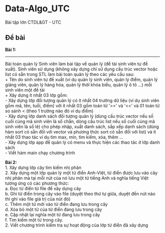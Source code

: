 # Data-Algo_UTC
Bài tập lớn CTDL&amp;GT - UTC
<h2>Đề bài</h2>
<p><b>Bài 1: </b><hr>
  Bài toán quản lý
Sinh viên làm bài tập về quản lý (đề tài sinh viên tự đề xuất). Sinh viên
sử dụng (không xây dựng chỉ sử dụng cấu trúc vector hoặc list có sẵn trong
STL làm bài toán quản lý theo các yêu cầu sau:  <br>
+ Tên do sinh viên tự đề xuất (ví dụ quản lý sinh viên, quản lý điểm, quản lý
giảng viên, quản lý hàng hóa, quản lý thời khóa biểu, quản lý ô tô …) mỗi sinh
viên một đề tài <br>
+ Xây dựng ít nhất 03 lớp gồm: <br>
- Xây dựng lớp đối tượng quản lý có ít nhất 04 trường dữ liệu (ví dụ sinh
viên gồm mã, tên, tuổi, điểm) với ít nhất 03 gồm toán tử '>>' và '<<' và 01 toán tử
so sánh < (theo 1 trường nào đó ví dụ điểm) <br>
- Xây dựng lớp danh sách đối tượng quản lý (dùng cấu trúc vector nếu số
cuối cùng mã sinh viên là số chẳn, dòng cấu trúc list nếu số cuối cùng mã sinh
viên là số lẻ) cho phép nhập, xuất danh sách, sắp xếp danh sách (dùng hàm sort
có sẵn đối với vector và phương thức sort có sẵn đối với list) và ít nhất 03 thao
tác ví dụ tìm max, min, tìm kiếm, xóa, thêm … <br>
- Xây dựng lớp app để quản lý có menu và thực hiện các thao tác ở lớp
danh sách <br>
- Viết hàm main chạy chương trình <br>
</p>
<p><b>Bài 2: </b><br>
1. Xây dựng lớp cây tìm kiếm nhị phân <br>
2. Xây dựng một lớp quản lý một từ điển Anh-Việt, từ điển được lưu vào cây nhị phân mà
tại mỗi nút của nó lưu một từ tiếng Anh và nghĩa tiếng Việt tương ứng có các phương thức: <br>
a. Đọc từ điển từ file để xây dựng cây <br>
b. Ghi từ điển trong cây vào file (duyệt theo thứ tự giữa, duyệt đến nút nào thì ghi vào file
giá trị của nút đó) <br>
c. Thêm một từ mới vào từ điển đang lưu trong cây <br>
d. Xóa bỏ một từ của từ điển đang lưu trong cây <br>
e. Cập nhật lại nghĩa một từ đang lưu trong cây <br>
f. Tìm kiếm một từ trong cây. <br>
2. Viết chương trình kiểm tra sự hoạt động của lớp từ điển đã xây dựng
</p>
